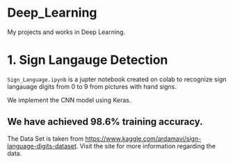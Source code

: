 # Deep_Learning
My projects and works in Deep Learning.

# 1. Sign Langauge Detection

  `Sign_Language.ipynb` is a jupter notebook created on colab to recognize sign langauage digits from 0 to 9 from pictures with hand signs. 

   We implement the CNN model using Keras.

   ## We have achieved 98.6% training accuracy.

The Data Set is taken from https://www.kaggle.com/ardamavi/sign-language-digits-dataset. Visit the site for more information regarding the data.
